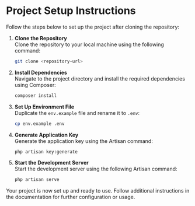 # Project Setup Instructions

Follow the steps below to set up the project after cloning the repository:

1. **Clone the Repository**  
   Clone the repository to your local machine using the following command:

    ```bash
    git clone <repository-url>
    ```

2. **Install Dependencies**  
   Navigate to the project directory and install the required dependencies using Composer:

    ```bash
    composer install
    ```

3. **Set Up Environment File**  
   Duplicate the `env.example` file and rename it to `.env`:

    ```bash
    cp env.example .env
    ```

4. **Generate Application Key**  
   Generate the application key using the Artisan command:

    ```bash
    php artisan key:generate
    ```

5. **Start the Development Server**  
   Start the development server using the following Artisan command:
    ```bash
    php artisan serve
    ```

Your project is now set up and ready to use. Follow additional instructions in the documentation for further configuration or usage.
